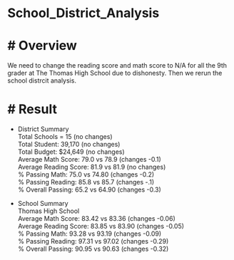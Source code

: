 # School_District_Analysis
# # Overview
We need to change the reading score and math score to N/A for all the 9th grader at The Thomas High School due to dishonesty. Then we rerun the school distrcit analysis.

# # Result
* District Summary  
  Total Schools = 15 (no changes)  
  Total Student: 39,170 (no changes)  
  Total Budget: $24,649 (no changes)  
  Average Math Score: 79.0 vs 78.9 (changes -0.1)  
  Average Reading Score: 81.9 vs 81.9 (no changes)  
  % Passing Math: 75.0 vs 74.80 (changes -0.2)  
  % Passing Reading: 85.8 vs 85.7 (changes -.1)  
  % Overall Passing: 65.2 vs 64.90 (changes -0.3)  
  
* School Summary  
  Thomas High School  
    Average Math Score: 83.42 vs 83.36 (changes -0.06)    
    Average Reading Score: 83.85 vs 83.90 (changes -0.05)     
    % Passing Math: 93.28 vs 93.19 (changes -0.09)  
    % Passing Reading: 97.31 vs 97.02 (changes -0.29)   
    % Overall Passing: 90.95 vs 90.63 (changes -0.32)  
  
